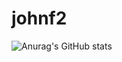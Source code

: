 # johnf2
![Anurag's GitHub stats](https://github-readme-stats.vercel.app/api?username=john-f2&count_private=true&hide=issues,contribs&show_icons=true)
<br />
